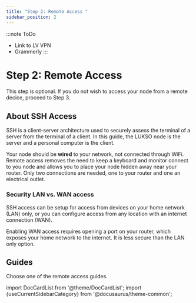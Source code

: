 ```yaml
---
title: "Step 2: Remote Access "
sidebar_position: 2
---
```

:::note ToDo
- Link to LV VPN
- Grammerly
:::
# Step 2: Remote Access
This step is optional. If you do not wish to access your node from a remote decice, proceed to Step 3.

## About SSH Access

SSH is a client-server architecture used to securely assess the terminal of a server from the terminal of a client. In this guide, the LUKSO node is the server and a personal computer is the client.

Your node should be **wired** to your network, not connected through WiFi. Remote access removes the need to keep a keyboard and monitor connect to you node and allows you to place your node hidden away near your router. Only two connections are needed, one to your router and one an electrical outlet.

### Security LAN vs. WAN access
SSH access can be setup for access from devices on your home network (LAN) only, or you can configure access from any location with an internet connection (WAN).

Enabling WAN access requires opening a port on your router, which exposes your home network to the internet. It is less secure than the LAN only option.

## Guides
Choose one of the remote access guides.

import DocCardList from '@theme/DocCardList';
import {useCurrentSidebarCategory} from '@docusaurus/theme-common';

<DocCardList items={useCurrentSidebarCategory().items}/>




